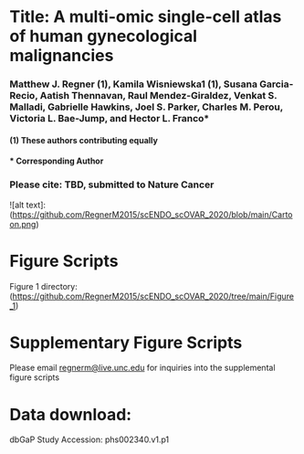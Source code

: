 # Title: A multi-omic single-cell atlas of human gynecological malignancies 
### Matthew J. Regner (1), Kamila Wisniewska1 (1), Susana Garcia-Recio, Aatish Thennavan, Raul Mendez-Giraldez, Venkat S. Malladi, Gabrielle Hawkins, Joel S. Parker, Charles M. Perou, Victoria L. Bae-Jump, and Hector L. Franco*

####      (1) These authors contributing equally
####      * Corresponding Author 


### Please cite: TBD, submitted to Nature Cancer

![alt text]:(https://github.com/RegnerM2015/scENDO_scOVAR_2020/blob/main/Cartoon.png)


# Figure Scripts
Figure 1 directory: (https://github.com/RegnerM2015/scENDO_scOVAR_2020/tree/main/Figure_1)

# Supplementary Figure Scripts
Please email regnerm@live.unc.edu for inquiries into the supplemental figure scripts

# Data download: 
dbGaP Study Accession: phs002340.v1.p1
